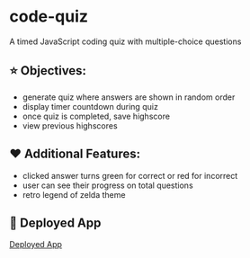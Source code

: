 # code-quiz
A timed JavaScript coding quiz with multiple-choice questions

## :star: Objectives:
- generate quiz where answers are shown in random order
- display timer countdown during quiz
- once quiz is completed, save highscore
- view previous highscores

## :heart: Additional Features:
- clicked answer turns green for correct or red for incorrect
- user can see their progress on total questions
- retro legend of zelda theme

## :triangular_ruler: Deployed App

[Deployed App](https://marina-russ.github.io/code-quiz/)
